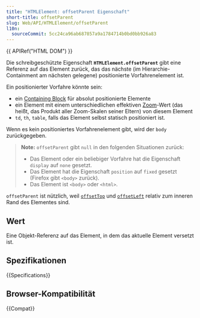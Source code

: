 ```yaml
---
title: "HTMLElement: offsetParent Eigenschaft"
short-title: offsetParent
slug: Web/API/HTMLElement/offsetParent
l10n:
  sourceCommit: 5cc24ca96ab687857a9a1784714b0bd0bb926a83
---
```


{{ APIRef("HTML DOM") }}

Die schreibgeschützte Eigenschaft **`HTMLElement.offsetParent`** gibt eine Referenz auf das Element zurück, das das nächste (im Hierarchie-Containment am nächsten gelegene) positionierte Vorfahrenelement ist.

Ein positionierter Vorfahre könnte sein:

- ein [Containing Block](/de/docs/Web/CSS/Containing_block#identifying_the_containing_block) für absolut positionierte Elemente
- ein Element mit einem unterschiedlichen effektiven [Zoom](/de/docs/Web/CSS/zoom)-Wert (das heißt, das Produkt aller Zoom-Skalen seiner Eltern) von diesem Element
- `td`, `th`, `table`, falls das Element selbst statisch positioniert ist.

Wenn es kein positioniertes Vorfahrenelement gibt, wird der `body` zurückgegeben.

> **Note:** `offsetParent` gibt `null` in den folgenden Situationen zurück:
>
> - Das Element oder ein beliebiger Vorfahre hat die Eigenschaft `display` auf `none` gesetzt.
> - Das Element hat die Eigenschaft `position` auf `fixed` gesetzt (Firefox gibt `<body>` zurück).
> - Das Element ist `<body>` oder `<html>`.

`offsetParent` ist nützlich, weil
[`offsetTop`](/de/docs/Web/API/HTMLElement/offsetTop) und
[`offsetLeft`](/de/docs/Web/API/HTMLElement/offsetLeft) relativ zum inneren Rand des Elementes sind.

## Wert

Eine Objekt-Referenz auf das Element, in dem das aktuelle Element versetzt ist.

## Spezifikationen

{{Specifications}}

## Browser-Kompatibilität

{{Compat}}

